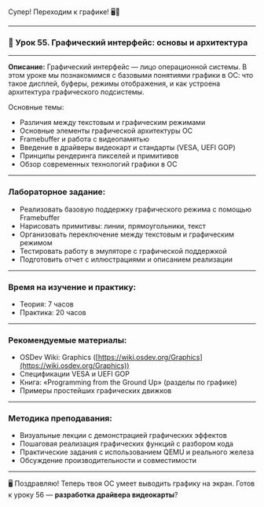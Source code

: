 Супер! Переходим к графике! 🖥️🎨

---

### 🔹 Урок 55. Графический интерфейс: основы и архитектура

---

**Описание:**
Графический интерфейс — лицо операционной системы. В этом уроке мы познакомимся с базовыми понятиями графики в ОС: что такое дисплей, буферы, режимы отображения, и как устроена архитектура графического подсистемы.

Основные темы:

* Различия между текстовым и графическим режимами
* Основные элементы графической архитектуры ОС
* Framebuffer и работа с видеопамятью
* Введение в драйверы видеокарт и стандарты (VESA, UEFI GOP)
* Принципы рендеринга пикселей и примитивов
* Обзор современных технологий графики в ОС

---

### Лабораторное задание:

* Реализовать базовую поддержку графического режима с помощью Framebuffer
* Нарисовать примитивы: линии, прямоугольники, текст
* Организовать переключение между текстовым и графическим режимом
* Тестировать работу в эмуляторе с графической поддержкой
* Подготовить отчет с иллюстрациями и описанием реализации

---

### Время на изучение и практику:

* Теория: 7 часов
* Практика: 20 часов

---

### Рекомендуемые материалы:

* OSDev Wiki: Graphics ([https://wiki.osdev.org/Graphics](https://wiki.osdev.org/Graphics))
* Спецификации VESA и UEFI GOP
* Книга: «Programming from the Ground Up» (разделы по графике)
* Примеры простейших графических движков

---

### Методика преподавания:

* Визуальные лекции с демонстрацией графических эффектов
* Пошаговая реализация графических функций с разбором кода
* Практические задания с использованием QEMU и реального железа
* Обсуждение производительности и совместимости

---

🖥️ Поздравляю! Теперь твоя ОС умеет выводить графику на экран. Готов к уроку 56 — **разработка драйвера видеокарты**?

